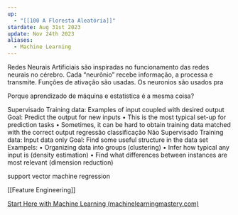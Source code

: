 ```yaml
---
up:
  - "[[100 A Floresta Aleatória]]"
stardate: Aug 31st 2023
update: Nov 24th 2023
aliases:
  - Machine Learning
---
```



Redes Neurais Artificiais são inspiradas no funcionamento das redes neurais no cérebro. Cada “neurônio” recebe informação, a processa e transmite. Funções de ativação são usadas. Os neuronios são usados pra

Porque aprendizado de máquina e estatistica é a mesma coisa?

Supervisado
Training data: Examples of input coupled with desired output
Goal: Predict the output for new inputs
• This is the most typical set-up for prediction tasks
• Sometimes, it can be hard to obtain training data matched with
the correct output
	regressão
	classificação
Não Supervisado
Training data: Input data only
Goal: Find some useful structure in the data set
Exampels:
• Organizing data into groups (clustering)
• Infer how typical any input is (density estimation)
• Find what differences between instances
are most relevant (dimension reduction)

support vector machine regression

[[Feature Engineering]]

[Start Here with Machine Learning (machinelearningmastery.com)](https://machinelearningmastery.com/start-here/)